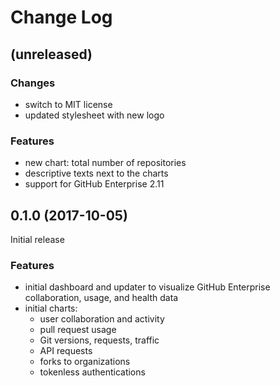 # Change Log

## (unreleased)

### Changes

- switch to MIT license
- updated stylesheet with new logo

### Features

- new chart: total number of repositories
- descriptive texts next to the charts
- support for GitHub Enterprise 2.11

## 0.1.0 (2017-10-05)

Initial release

### Features

- initial dashboard and updater to visualize GitHub Enterprise collaboration, usage, and health data
- initial charts:
  - user collaboration and activity
  - pull request usage
  - Git versions, requests, traffic
  - API requests
  - forks to organizations
  - tokenless authentications
